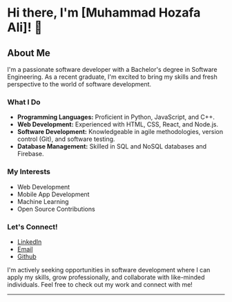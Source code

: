 # Hi there, I'm [Muhammad Hozafa Ali]! 👋

## About Me

I'm a passionate software developer with a Bachelor's degree in Software Engineering. As a recent graduate, I'm excited to bring my skills and fresh perspective to the world of software development.

### What I Do

- **Programming Languages:** Proficient in Python, JavaScript, and C++.
- **Web Development:** Experienced with HTML, CSS, React, and Node.js.
- **Software Development:** Knowledgeable in agile methodologies, version control (Git), and software testing.
- **Database Management:** Skilled in SQL and NoSQL databases and Firebase.

### My Interests

- Web Development
- Mobile App Development
- Machine Learning
- Open Source Contributions

### Let's Connect!

- [LinkedIn](https://www.linkedin.com/in/yourusername](https://www.linkedin.com/in/hozafa-ali-9a3831224/))
- [Email](khandrago03@gmail.com)
- [Github](https://github.com/Hozafa21)


I'm actively seeking opportunities in software development where I can apply my skills, grow professionally, and collaborate with like-minded individuals. Feel free to check out my work and connect with me!

---

<!---
Hozafa21/Hozafa21 is a ✨ special ✨ repository because its `README.md` (this file) appears on your GitHub profile.
You can click the Preview link to take a look at your changes.
--->
